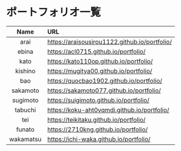 # ポートフォリオ一覧

|Name|URL|
|:-:|:-|
|arai|https://araisousirou1122.github.io/portfolio/|
|ebina|https://acl0715.github.io/portfolio/|
|kato|https://kato110op.github.io/portfolio/|
|kishino|https://mugitya00.github.io/portfolio/|
|bao|https://quocbao1902.github.io/portfolio/|
|sakamoto|https://sakamoto077.github.io/portfolio/|
|sugimoto|https://suigimoto.github.io/portfolio/|
|tabuchi|https://koku-aht0vqmdi.github.io/portfolio/|
|tei|https://teikitaku.github.io/portfolio/|
|funato|https://2710kng.github.io/portfolio/|
|wakamatsu|https://ichi-waka.github.io/portfolio/|
